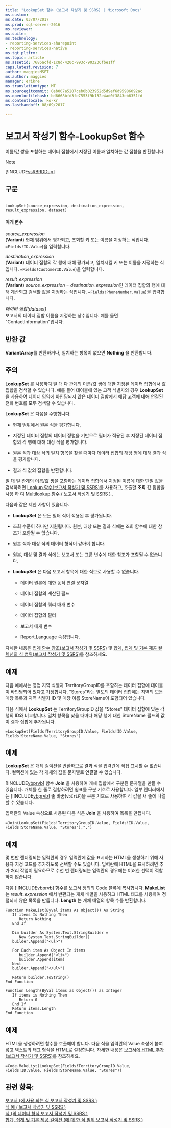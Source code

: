 ```yaml
---
title: "LookupSet 함수 (보고서 작성기 및 SSRS) | Microsoft Docs"
ms.custom: 
ms.date: 03/07/2017
ms.prod: sql-server-2016
ms.reviewer: 
ms.suite: 
ms.technology:
- reporting-services-sharepoint
- reporting-services-native
ms.tgt_pltfrm: 
ms.topic: article
ms.assetid: 7685acfd-1c8d-420c-993c-903236fbe1ff
caps.latest.revision: 7
author: maggiesMSFT
ms.author: maggies
manager: erikre
ms.translationtype: MT
ms.sourcegitcommit: 0eb007a5207ceb0b023952d5d9ef6d95986092ac
ms.openlocfilehash: bd6668bfd3fe7553f9b132e4ad0f3843eb6351fd
ms.contentlocale: ko-kr
ms.lasthandoff: 08/09/2017

---
```

# <a name="report-builder-functions---lookupset-function"></a>보고서 작성기 함수-LookupSet 함수
  이름/값 쌍을 포함하는 데이터 집합에서 지정된 이름과 일치하는 값 집합을 반환합니다.  
  
> [!NOTE]  
>  [!INCLUDE[ssRBRDDup](../../includes/ssrbrddup-md.md)]  
  
## <a name="syntax"></a>구문  
  
```  
  
LookupSet(source_expression, destination_expression, result_expression, dataset)  
```  
  
#### <a name="parameters"></a>매개 변수  
 *source_expression*  
 (**Variant**) 현재 범위에서 평가되고, 조회할 키 또는 이름을 지정하는 식입니다. `=Fields!ID.Value`)을 입력합니다.  
  
 *destination_expression*  
 (**Variant**) 데이터 집합의 각 행에 대해 평가되고, 일치시킬 키 또는 이름을 지정하는 식입니다. `=Fields!CustomerID.Value`)을 입력합니다.  
  
 *result_expression*  
 (**Variant**) *source_expression* = *destination_expression*인 데이터 집합의 행에 대해 계산되고 검색할 값을 지정하는 식입니다. `=Fields!PhoneNumber.Value`)을 입력합니다.  
  
 *데이터 집합(dataset)*  
 보고서의 데이터 집합 이름을 지정하는 상수입니다. 예를 들면 "ContactInformation"입니다.  
  
## <a name="return"></a>반환 값  
 **VariantArray**를 반환하거나, 일치하는 항목이 없으면 **Nothing** 을 반환합니다.  
  
## <a name="remarks"></a>주의  
 **LookupSet** 를 사용하여 일 대 다 관계의 이름/값 쌍에 대한 지정된 데이터 집합에서 값 집합을 검색할 수 있습니다. 예를 들어 테이블에 있는 고객 식별자의 경우 **LookupSet** 을 사용하여 데이터 영역에 바인딩되지 않은 데이터 집합에서 해당 고객에 대해 연결된 전화 번호를 모두 검색할 수 있습니다.  
  
 **LookupSet** 은 다음을 수행합니다.  
  
-   현재 범위에서 원본 식을 평가합니다.  
  
-   지정된 데이터 집합의 데이터 정렬을 기반으로 필터가 적용된 후 지정된 데이터 집합의 각 행에 대해 대상 식을 평가합니다.  
  
-   원본 식과 대상 식의 일치 항목을 찾을 때마다 데이터 집합의 해당 행에 대해 결과 식을 평가합니다.  
  
-   결과 식 값의 집합을 반환합니다.  
  
 일 대 일 관계의 이름/값 쌍을 포함하는 데이터 집합에서 지정된 이름에 대한 단일 값을 검색하려면 [Lookup 함수&#40;보고서 작성기 및 SSRS&#41;](../../reporting-services/report-design/report-builder-functions-lookup-function.md)를 사용하고, 호출할 **조회** 값 집합을 사용 하 여 [Multilookup 함수 &#40; 보고서 작성기 및 SSRS &#41; ](../../reporting-services/report-design/report-builder-functions-multilookup-function.md).  
  
 다음과 같은 제한 사항이 있습니다.  
  
-   **LookupSet** 은 모든 필터 식이 적용된 후 평가됩니다.  
  
-   조회 수준이 하나만 지원됩니다. 원본, 대상 또는 결과 식에는 조회 함수에 대한 참조가 포함될 수 없습니다.  
  
-   원본 식과 대상 식의 데이터 형식이 같아야 합니다.  
  
-   원본, 대상 및 결과 식에는 보고서 또는 그룹 변수에 대한 참조가 포함될 수 없습니다.  
  
-   **LookupSet** 은 다음 보고서 항목에 대한 식으로 사용할 수 없습니다.  
  
    -   데이터 원본에 대한 동적 연결 문자열  
  
    -   데이터 집합의 계산된 필드  
  
    -   데이터 집합의 쿼리 매개 변수  
  
    -   데이터 집합의 필터  
  
    -   보고서 매개 변수  
  
    -   Report.Language 속성입니다.  
  
 자세한 내용은 [집계 함수 참조&#40;보고서 작성기 및 SSRS&#41;](../../reporting-services/report-design/report-builder-functions-aggregate-functions-reference.md) 및 [합계, 집계 및 기본 제공 컬렉션의 식 범위&#40;보고서 작성기 및 SSRS&#41;](../../reporting-services/report-design/expression-scope-for-totals-aggregates-and-built-in-collections.md)를 참조하세요.  
  
## <a name="example"></a>예제  
 다음 예에서는 영업 지역 식별자 TerritoryGroupID를 포함하는 데이터 집합에 테이블이 바인딩되어 있다고 가정합니다. "Stores"라는 별도의 데이터 집합에는 지역의 모든 매장 목록과 지역 식별자 ID 및 매장 이름 StoreName이 포함되어 있습니다.  
  
 다음 식에서 **LookupSet** 는 TerritoryGroupID 값을 "Stores" 데이터 집합에 있는 각 행의 ID와 비교합니다. 일치 항목을 찾을 때마다 해당 행에 대한 StoreName 필드의 값이 결과 집합에 추가됩니다.  
  
```  
=LookupSet(Fields!TerritoryGroupID.Value, Fields!ID.Value, Fields!StoreName.Value, "Stores")  
```  
  
## <a name="example"></a>예제  
 **LookupSet** 은 개체 컬렉션을 반환하므로 결과 식을 입력란에 직접 표시할 수 없습니다. 컬렉션에 있는 각 개체의 값을 문자열로 연결할 수 있습니다.  
  
 [!INCLUDE[vbprvb](../../includes/vbprvb-md.md)] 함수 **Join** 을 사용하여 개체 집합에서 구분된 문자열을 만들 수 있습니다. 개체를 한 줄로 결합하려면 쉼표를 구분 기호로 사용합니다. 일부 렌더러에서는 [!INCLUDE[vbprvb](../../includes/vbprvb-md.md)] 줄 바꿈(`vbCrLF`)을 구분 기호로 사용하여 각 값을 새 줄에 나열할 수 있습니다.  
  
 입력란의 Value 속성으로 사용된 다음 식은 **Join** 을 사용하여 목록을 만듭니다.  
  
```  
=Join(LookupSet(Fields!TerritoryGroupID.Value, Fields!ID.Value, Fields!StoreName.Value, "Stores"),",")  
```  
  
## <a name="example"></a>예제  
 몇 번만 렌더링되는 입력란의 경우 입력란에 값을 표시하는 HTML을 생성하기 위해 사용자 지정 코드를 추가하도록 선택할 수도 있습니다. 입력란에 HTML을 표시하려면 추가 처리 작업이 필요하므로 수천 번 렌더링되는 입력란의 경우에는 이러한 선택이 적합하지 않습니다.  
  
 다음 [!INCLUDE[vbprvb](../../includes/vbprvb-md.md)] 함수를 보고서 정의의 Code 블록에 복사합니다. **MakeList** 는 *result_expression* 에서 반환되는 개체 배열을 사용하고 HTML 태그를 사용하여 정렬되지 않은 목록을 만듭니다. **Length** 는 개체 배열의 항목 수를 반환합니다.  
  
```  
Function MakeList(ByVal items As Object()) As String  
   If items Is Nothing Then  
      Return Nothing  
   End If  
  
   Dim builder As System.Text.StringBuilder =   
      New System.Text.StringBuilder()  
   builder.Append("<ul>")  
  
   For Each item As Object In items  
      builder.Append("<li>")  
      builder.Append(item)  
   Next  
   builder.Append("</ul>")  
  
   Return builder.ToString()  
End Function  
  
Function Length(ByVal items as Object()) as Integer  
   If items is Nothing Then  
      Return 0  
   End If  
   Return items.Length  
End Function  
```  
  
## <a name="example"></a>예제  
 HTML을 생성하려면 함수를 호출해야 합니다. 다음 식을 입력란의 Value 속성에 붙여넣고 텍스트의 태그 형식을 HTML로 설정합니다. 자세한 내용은 [보고서에 HTML 추가&#40;보고서 작성기 및 SSRS&#41;](../../reporting-services/report-design/add-html-into-a-report-report-builder-and-ssrs.md)를 참조하세요.  
  
```  
=Code.MakeList(LookupSet(Fields!TerritoryGroupID.Value, Fields!ID.Value, Fields!StoreName.Value, "Stores"))  
```  
  
## <a name="see-also"></a>관련 항목:  
 [보고서 &#40;에 사용 되는 식 보고서 작성기 및 SSRS &#41;](../../reporting-services/report-design/expression-uses-in-reports-report-builder-and-ssrs.md)   
 [식 예 &#40; 보고서 작성기 및 SSRS &#41;](../../reporting-services/report-design/expression-examples-report-builder-and-ssrs.md)   
 [식 &#40;의 데이터 형식 보고서 작성기 및 SSRS &#41;](../../reporting-services/report-design/data-types-in-expressions-report-builder-and-ssrs.md)   
 [합계, 집계 및 기본 제공 컬렉션 &#40;에 대 한 식 범위 보고서 작성기 및 SSRS &#41;](../../reporting-services/report-design/expression-scope-for-totals-aggregates-and-built-in-collections.md)  
  
  
